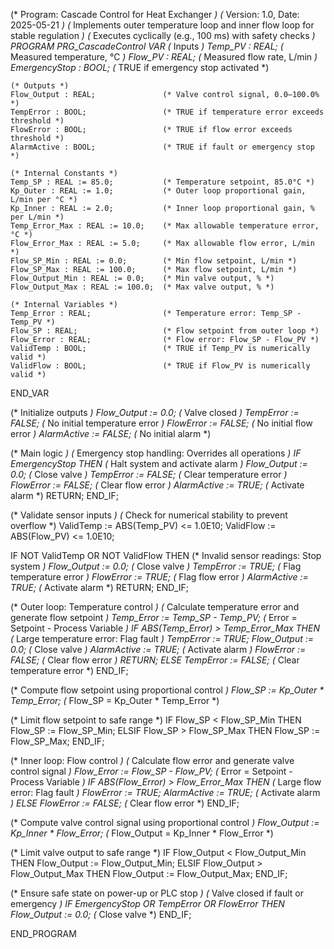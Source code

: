 (* Program: Cascade Control for Heat Exchanger *)
(* Version: 1.0, Date: 2025-05-21 *)
(* Implements outer temperature loop and inner flow loop for stable regulation *)
(* Executes cyclically (e.g., 100 ms) with safety checks *)
PROGRAM PRG_CascadeControl
VAR
    (* Inputs *)
    Temp_PV : REAL;                   (* Measured temperature, °C *)
    Flow_PV : REAL;                   (* Measured flow rate, L/min *)
    EmergencyStop : BOOL;             (* TRUE if emergency stop activated *)
    
    (* Outputs *)
    Flow_Output : REAL;               (* Valve control signal, 0.0–100.0% *)
    TempError : BOOL;                 (* TRUE if temperature error exceeds threshold *)
    FlowError : BOOL;                 (* TRUE if flow error exceeds threshold *)
    AlarmActive : BOOL;               (* TRUE if fault or emergency stop *)
    
    (* Internal Constants *)
    Temp_SP : REAL := 85.0;           (* Temperature setpoint, 85.0°C *)
    Kp_Outer : REAL := 1.0;           (* Outer loop proportional gain, L/min per °C *)
    Kp_Inner : REAL := 2.0;           (* Inner loop proportional gain, % per L/min *)
    Temp_Error_Max : REAL := 10.0;    (* Max allowable temperature error, °C *)
    Flow_Error_Max : REAL := 5.0;     (* Max allowable flow error, L/min *)
    Flow_SP_Min : REAL := 0.0;        (* Min flow setpoint, L/min *)
    Flow_SP_Max : REAL := 100.0;      (* Max flow setpoint, L/min *)
    Flow_Output_Min : REAL := 0.0;    (* Min valve output, % *)
    Flow_Output_Max : REAL := 100.0;  (* Max valve output, % *)
    
    (* Internal Variables *)
    Temp_Error : REAL;                (* Temperature error: Temp_SP - Temp_PV *)
    Flow_SP : REAL;                   (* Flow setpoint from outer loop *)
    Flow_Error : REAL;                (* Flow error: Flow_SP - Flow_PV *)
    ValidTemp : BOOL;                 (* TRUE if Temp_PV is numerically valid *)
    ValidFlow : BOOL;                 (* TRUE if Flow_PV is numerically valid *)
END_VAR

(* Initialize outputs *)
Flow_Output := 0.0;                   (* Valve closed *)
TempError := FALSE;                   (* No initial temperature error *)
FlowError := FALSE;                   (* No initial flow error *)
AlarmActive := FALSE;                 (* No initial alarm *)

(* Main logic *)
(* Emergency stop handling: Overrides all operations *)
IF EmergencyStop THEN
    (* Halt system and activate alarm *)
    Flow_Output := 0.0;               (* Close valve *)
    TempError := FALSE;               (* Clear temperature error *)
    FlowError := FALSE;               (* Clear flow error *)
    AlarmActive := TRUE;              (* Activate alarm *)
    RETURN;
END_IF;

(* Validate sensor inputs *)
(* Check for numerical stability to prevent overflow *)
ValidTemp := ABS(Temp_PV) <= 1.0E10;
ValidFlow := ABS(Flow_PV) <= 1.0E10;

IF NOT ValidTemp OR NOT ValidFlow THEN
    (* Invalid sensor readings: Stop system *)
    Flow_Output := 0.0;               (* Close valve *)
    TempError := TRUE;                (* Flag temperature error *)
    FlowError := TRUE;                (* Flag flow error *)
    AlarmActive := TRUE;              (* Activate alarm *)
    RETURN;
END_IF;

(* Outer loop: Temperature control *)
(* Calculate temperature error and generate flow setpoint *)
Temp_Error := Temp_SP - Temp_PV;      (* Error = Setpoint - Process Variable *)
IF ABS(Temp_Error) > Temp_Error_Max THEN
    (* Large temperature error: Flag fault *)
    TempError := TRUE;
    Flow_Output := 0.0;               (* Close valve *)
    AlarmActive := TRUE;              (* Activate alarm *)
    FlowError := FALSE;               (* Clear flow error *)
    RETURN;
ELSE
    TempError := FALSE;               (* Clear temperature error *)
END_IF;

(* Compute flow setpoint using proportional control *)
Flow_SP := Kp_Outer * Temp_Error;     (* Flow_SP = Kp_Outer * Temp_Error *)

(* Limit flow setpoint to safe range *)
IF Flow_SP < Flow_SP_Min THEN
    Flow_SP := Flow_SP_Min;
ELSIF Flow_SP > Flow_SP_Max THEN
    Flow_SP := Flow_SP_Max;
END_IF;

(* Inner loop: Flow control *)
(* Calculate flow error and generate valve control signal *)
Flow_Error := Flow_SP - Flow_PV;      (* Error = Setpoint - Process Variable *)
IF ABS(Flow_Error) > Flow_Error_Max THEN
    (* Large flow error: Flag fault *)
    FlowError := TRUE;
    AlarmActive := TRUE;              (* Activate alarm *)
ELSE
    FlowError := FALSE;               (* Clear flow error *)
END_IF;

(* Compute valve control signal using proportional control *)
Flow_Output := Kp_Inner * Flow_Error; (* Flow_Output = Kp_Inner * Flow_Error *)

(* Limit valve output to safe range *)
IF Flow_Output < Flow_Output_Min THEN
    Flow_Output := Flow_Output_Min;
ELSIF Flow_Output > Flow_Output_Max THEN
    Flow_Output := Flow_Output_Max;
END_IF;

(* Ensure safe state on power-up or PLC stop *)
(* Valve closed if fault or emergency *)
IF EmergencyStop OR TempError OR FlowError THEN
    Flow_Output := 0.0;               (* Close valve *)
END_IF;

END_PROGRAM
